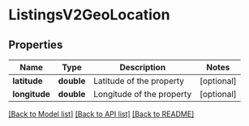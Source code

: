 # ListingsV2GeoLocation

## Properties
Name | Type | Description | Notes
------------ | ------------- | ------------- | -------------
**latitude** | **double** | Latitude of the property | [optional] 
**longitude** | **double** | Longitude of the property | [optional] 

[[Back to Model list]](../../README.md#documentation-for-models) [[Back to API list]](../../README.md#documentation-for-api-endpoints) [[Back to README]](../../README.md)

